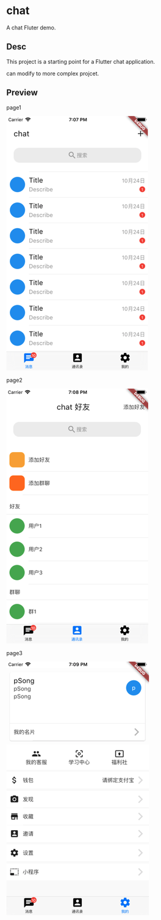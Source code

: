 # chat

A chat Fluter demo.

## Desc

This project is a starting point for a Flutter chat application.

can modify to more complex projcet.

## Preview
page1

![Image text](https://raw.githubusercontent.com/szp2076250/chat_demo/master/screenshoot/page1.png)

page2

![Image text](https://raw.githubusercontent.com/szp2076250/chat_demo/master/screenshoot/page2.png)

page3

![Image text](https://raw.githubusercontent.com/szp2076250/chat_demo/master/screenshoot/page3.png)